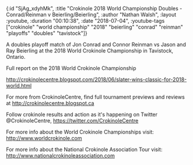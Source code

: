 {:id "SjAg_xdyhMk",
 :title
 "Crokinole 2018 World Championship Doubles - Conrad/Reinman v Beierling/Beierling",
 :author "Nathan Walsh",
 :layout :youtube,
 :duration "00:10:38",
 :date "2018-07-04",
 :youtube-tags
 ["crokinole"
  "world championship"
  "2018"
  "beierling"
  "conrad"
  "reinman"
  "playoffs"
  "doubles"
  "tavistock"]}


A doubles playoff match of Jon Conrad and Connor Reinman vs Jason and Ray Beierling at the 2018 World Crokinole Championship in Tavistock, Ontario.

Full report on the 2018 World Crokinole Championship

http://crokinolecentre.blogspot.com/2018/06/slater-wins-classic-for-2018-world.html

For more from CrokinoleCentre, find full tournament previews and reviews at http://crokinolecentre.blogspot.ca

Follow crokinole results and action as it's happening on Twitter @CrokinoleCentre, https://twitter.com/CrokinoleCentre

For more info about the World Crokinole Championships visit: http://www.worldcrokinole.com

For more info about the National Crokinole Association Tour visit: http://www.nationalcrokinoleassociation.com
